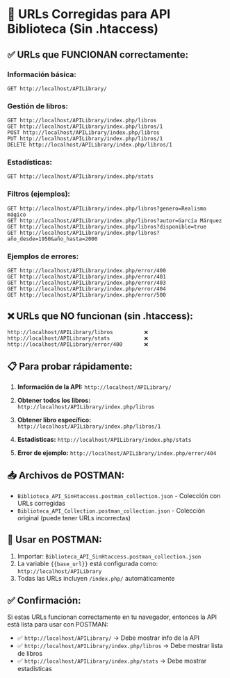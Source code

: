 # 🚀 URLs Corregidas para API Biblioteca (Sin .htaccess)

## ✅ URLs que FUNCIONAN correctamente:

### Información básica:

```
GET http://localhost/APILibrary/
```

### Gestión de libros:

```
GET http://localhost/APILibrary/index.php/libros
GET http://localhost/APILibrary/index.php/libros/1
POST http://localhost/APILibrary/index.php/libros
PUT http://localhost/APILibrary/index.php/libros/1
DELETE http://localhost/APILibrary/index.php/libros/1
```

### Estadísticas:

```
GET http://localhost/APILibrary/index.php/stats
```

### Filtros (ejemplos):

```
GET http://localhost/APILibrary/index.php/libros?genero=Realismo mágico
GET http://localhost/APILibrary/index.php/libros?autor=García Márquez
GET http://localhost/APILibrary/index.php/libros?disponible=true
GET http://localhost/APILibrary/index.php/libros?año_desde=1950&año_hasta=2000
```

### Ejemplos de errores:

```
GET http://localhost/APILibrary/index.php/error/400
GET http://localhost/APILibrary/index.php/error/401
GET http://localhost/APILibrary/index.php/error/403
GET http://localhost/APILibrary/index.php/error/404
GET http://localhost/APILibrary/index.php/error/500
```

## ❌ URLs que NO funcionan (sin .htaccess):

```
http://localhost/APILibrary/libros          ❌
http://localhost/APILibrary/stats           ❌
http://localhost/APILibrary/error/400       ❌
```

## 📋 Para probar rápidamente:

1. **Información de la API:**
   `http://localhost/APILibrary/`

2. **Obtener todos los libros:**
   `http://localhost/APILibrary/index.php/libros`

3. **Obtener libro específico:**
   `http://localhost/APILibrary/index.php/libros/1`

4. **Estadísticas:**
   `http://localhost/APILibrary/index.php/stats`

5. **Error de ejemplo:**
   `http://localhost/APILibrary/index.php/error/404`

## 📥 Archivos de POSTMAN:

- `Biblioteca_API_SinHtaccess.postman_collection.json` - Colección con URLs corregidas
- `Biblioteca_API_Collection.postman_collection.json` - Colección original (puede tener URLs incorrectas)

## 🔧 Usar en POSTMAN:

1. Importar: `Biblioteca_API_SinHtaccess.postman_collection.json`
2. La variable `{{base_url}}` está configurada como: `http://localhost/APILibrary`
3. Todas las URLs incluyen `/index.php/` automáticamente

## ✅ Confirmación:

Si estas URLs funcionan correctamente en tu navegador, entonces la API está lista para usar con POSTMAN:

- ✅ `http://localhost/APILibrary/` → Debe mostrar info de la API
- ✅ `http://localhost/APILibrary/index.php/libros` → Debe mostrar lista de libros
- ✅ `http://localhost/APILibrary/index.php/stats` → Debe mostrar estadísticas
